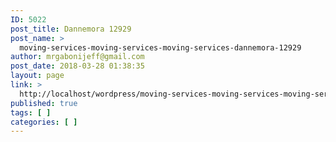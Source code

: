```yaml
---
ID: 5022
post_title: Dannemora 12929
post_name: >
  moving-services-moving-services-moving-services-dannemora-12929
author: mrgabonijeff@gmail.com
post_date: 2018-03-28 01:38:35
layout: page
link: >
  http://localhost/wordpress/moving-services-moving-services-moving-services-dannemora-12929/
published: true
tags: [ ]
categories: [ ]
---
```

